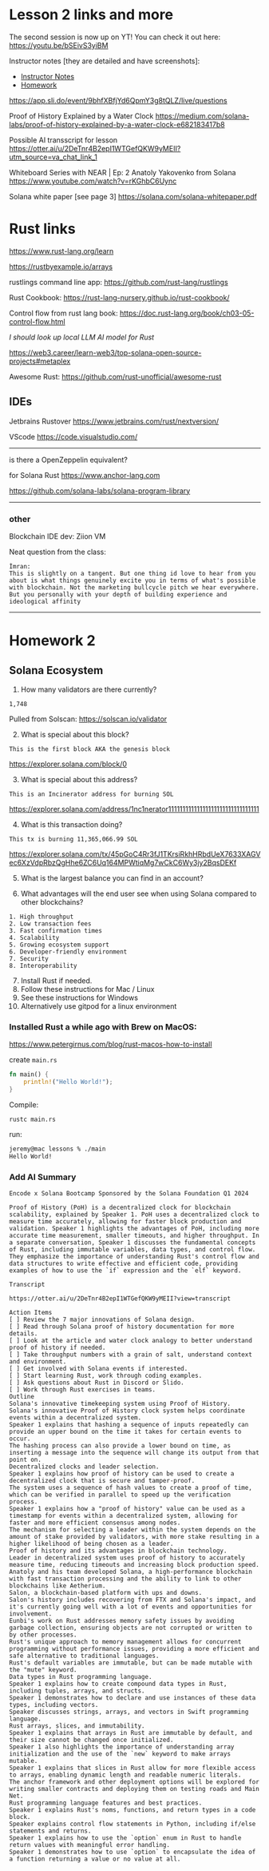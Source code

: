 
# Lesson 2 links and more


The second session is now up on YT! You can check it out here:
https://youtu.be/bSEivS3yiBM

Instructor notes [they are detailed and have screenshots]:
 - [Instructor Notes](../instructor_slide_notes_and_homework/Lesson2.pdf)
 - [Homework](../instructor_slide_notes_and_homework/Homework2.pdf)



https://app.sli.do/event/9bhfXBfjYd6QpmY3g8tQLZ/live/questions


Proof of History Explained by a Water Clock
https://medium.com/solana-labs/proof-of-history-explained-by-a-water-clock-e682183417b8

Possible AI transscript for lesson
https://otter.ai/u/2DeTnr4B2epI1WTGefQKW9yMEII?utm_source=va_chat_link_1

Whiteboard Series with NEAR | Ep: 2 Anatoly Yakovenko from Solana
https://www.youtube.com/watch?v=rKGhbC6Uync

Solana white paper  [see page 3]
https://solana.com/solana-whitepaper.pdf


# Rust links

https://www.rust-lang.org/learn


https://rustbyexample.io/arrays


rustlings command line app:
https://github.com/rust-lang/rustlings

Rust Cookbook:
https://rust-lang-nursery.github.io/rust-cookbook/

Control flow from rust lang book:
https://doc.rust-lang.org/book/ch03-05-control-flow.html


_I should look up local LLM AI model for Rust_


https://web3.career/learn-web3/top-solana-open-source-projects#metaplex

Awesome Rust:
https://github.com/rust-unofficial/awesome-rust


## IDEs

Jetbrains Rustover
https://www.jetbrains.com/rust/nextversion/

VScode
https://code.visualstudio.com/

---


is there a OpenZeppelin equivalent?

for Solana Rust
https://www.anchor-lang.com

https://github.com/solana-labs/solana-program-library


---

### other


Blockchain IDE dev: Ziion VM


Neat question from the class:

```
İmran:
This is slightly on a tangent. But one thing id love to hear from you about is what things genuinely excite you in terms of what's possible with blockchain. Not the marketing bullcycle pitch we hear everywhere. But you personally with your depth of building experience and ideological affinity
```

---


# Homework 2

## Solana Ecosystem

1. How many validators are there currently?

```1,748```

Pulled from Solscan: https://solscan.io/validator


2. What is special about this block?

```This is the first block AKA the genesis block```

https://explorer.solana.com/block/0


3. What is special about this address?

```This is an Incinerator address for burning SOL```

https://explorer.solana.com/address/1nc1nerator11111111111111111111111111111111


4. What is this transaction doing?

```This tx is burning 11,365,066.99 SOL```

https://explorer.solana.com/tx/45pGoC4Rr3fJ1TKrsiRkhHRbdUeX7633XAGVec6XzVdpRbzQgHhe6ZC6Uq164MPWtiqMg7wCkC6Wy3jy2BqsDEKf


5. What is the largest balance you can find in an account?



6. What advantages will the end user see when using Solana compared to other blockchains?

```
1. High throughput
2. Low transaction fees
3. Fast confirmation times
4. Scalability
5. Growing ecosystem support
6. Developer-friendly environment
7. Security
8. Interoperability
```

7. Install Rust if needed.
  1. Follow these instructions for Mac / Linux
  2. See these instructions for Windows
  3. Alternatively use gitpod for a linux environment



### Installed Rust a while ago with Brew on MacOS:

https://www.petergirnus.com/blog/rust-macos-how-to-install


create `main.rs`

```rust
fn main() {
    println!("Hello World!");
}
```

Compile:

`rustc main.rs`


run:

```zsh
jeremy@mac lessons % ./main
Hello World!
```



### Add AI Summary



```
Encode x Solana Bootcamp Sponsored by the Solana Foundation Q1 2024

Proof of History (PoH) is a decentralized clock for blockchain scalability, explained by Speaker 1. PoH uses a decentralized clock to measure time accurately, allowing for faster block production and validation. Speaker 1 highlights the advantages of PoH, including more accurate time measurement, smaller timeouts, and higher throughput. In a separate conversation, Speaker 1 discusses the fundamental concepts of Rust, including immutable variables, data types, and control flow. They emphasize the importance of understanding Rust's control flow and data structures to write effective and efficient code, providing examples of how to use the `if` expression and the `elf` keyword.

Transcript

https://otter.ai/u/2DeTnr4B2epI1WTGefQKW9yMEII?view=transcript

Action Items
[ ] Review the 7 major innovations of Solana design.
[ ] Read through Solana proof of history documentation for more details.
[ ] Look at the article and water clock analogy to better understand proof of history if needed.
[ ] Take throughput numbers with a grain of salt, understand context and environment.
[ ] Get involved with Solana events if interested.
[ ] Start learning Rust, work through coding examples.
[ ] Ask questions about Rust in Discord or Slido.
[ ] Work through Rust exercises in teams.
Outline
Solana's innovative timekeeping system using Proof of History.
Solana's innovative Proof of History clock system helps coordinate events within a decentralized system.
Speaker 1 explains that hashing a sequence of inputs repeatedly can provide an upper bound on the time it takes for certain events to occur.
The hashing process can also provide a lower bound on time, as inserting a message into the sequence will change its output from that point on.
Decentralized clocks and leader selection.
Speaker 1 explains how proof of history can be used to create a decentralized clock that is secure and tamper-proof.
The system uses a sequence of hash values to create a proof of time, which can be verified in parallel to speed up the verification process.
Speaker 1 explains how a "proof of history" value can be used as a timestamp for events within a decentralized system, allowing for faster and more efficient consensus among nodes.
The mechanism for selecting a leader within the system depends on the amount of stake provided by validators, with more stake resulting in a higher likelihood of being chosen as a leader.
Proof of history and its advantages in blockchain technology.
Leader in decentralized system uses proof of history to accurately measure time, reducing timeouts and increasing block production speed.
Anatoly and his team developed Solana, a high-performance blockchain with fast transaction processing and the ability to link to other blockchains like Aetherium.
Salon, a blockchain-based platform with ups and downs.
Salon's history includes recovering from FTX and Solana's impact, and it's currently going well with a lot of events and opportunities for involvement.
Eunbi's work on Rust addresses memory safety issues by avoiding garbage collection, ensuring objects are not corrupted or written to by other processes.
Rust's unique approach to memory management allows for concurrent programming without performance issues, providing a more efficient and safe alternative to traditional languages.
Rust's default variables are immutable, but can be made mutable with the "mute" keyword.
Data types in Rust programming language.
Speaker 1 explains how to create compound data types in Rust, including tuples, arrays, and structs.
Speaker 1 demonstrates how to declare and use instances of these data types, including vectors.
Speaker discusses strings, arrays, and vectors in Swift programming language.
Rust arrays, slices, and immutability.
Speaker 1 explains that arrays in Rust are immutable by default, and their size cannot be changed once initialized.
Speaker 1 also highlights the importance of understanding array initialization and the use of the `new` keyword to make arrays mutable.
Speaker 1 explains that slices in Rust allow for more flexible access to arrays, enabling dynamic length and readable numeric literals.
The anchor framework and other deployment options will be explored for writing smaller contracts and deploying them on testing roads and Main Net.
Rust programming language features and best practices.
Speaker 1 explains Rust's noms, functions, and return types in a code block.
Speaker explains control flow statements in Python, including if/else statements and returns.
Speaker 1 explains how to use the `option` enum in Rust to handle return values with meaningful error handling.
Speaker 1 demonstrates how to use `option` to encapsulate the idea of a function returning a value or no value at all.
```

